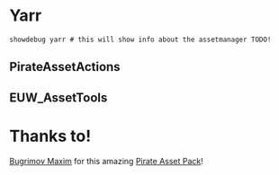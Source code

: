 # Yarr

```
showdebug yarr # this will show info about the assetmanager TODO!
```

## PirateAssetActions

## EUW_AssetTools

# Thanks to!
[Bugrimov Maxim](https://www.unrealengine.com/marketplace/en-US/profile/Bugrimov+Maksim) for this amazing [Pirate Asset Pack](https://www.unrealengine.com/marketplace/en-US/product/pirate-01)!
